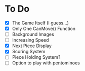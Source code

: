 # To Do
- [x] The Game Itself (I guess...)
- [x] Only One CanMove() Function
- [ ] Background Images
- [ ] Increasing Speed
- [x] Next Piece Display
- [x] Scoring System
- [ ] Piece Holding System?
- [ ] Option to play with pentominoes